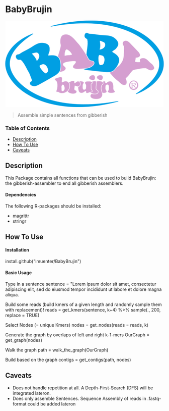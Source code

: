 # BabyBrujin

![Project Image](/icons/BabyBrujin_icon.png)

> Assemble simple sentences from gibberish

### Table of Contents

- [Description](#description)
- [How To Use](#how-to-use)
- [Caveats](#caveats)

## Description
This Package contains all functions that can be used to build BabyBrujin:
the gibberish-assembler to end all gibberish assemblers.

#### Dependencies
The following R-packages should be installed:

- magrittr
- stringr

## How To Use

#### Installation
install.github("lmuenter/BabyBrujin")

#### Basic Usage
Type in a sentence
    sentence = "Lorem ipsum dolor sit amet, consectetur adipiscing elit, sed do eiusmod tempor incididunt ut labore et dolore magna aliqua.

Build some reads (build kmers of a given length and randomly sample them with replacement)!
    reads = get_kmers(sentence, k+4) %>%
    sample(., 200, replace = TRUE)
	
Select Nodes (= unique Kmers)
    nodes = get_nodes(reads = reads, k)
	
Generate the graph by overlaps of left and right k-1-mers
    OurGraph = get_graph(nodes)

Walk the graph
    path = walk_the_graph(OurGraph)
	
Build based on the graph
    contigs = get_contigs(path, nodes) 

## Caveats
- Does not handle repetition at all. A Depth-First-Search (DFS) will be integrated lateron.
- Does only assemble Sentences. Sequence Assembly of reads in .fastq-format could be added lateron
